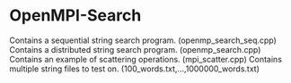 # OpenMPI-Search
Contains a sequential string search program. (openmp_search_seq.cpp)
Contains a distributed string search program. (openmp_search.cpp)
Contains an example of scattering operations. (mpi_scatter.cpp)
Contains multiple string files to test on. (100_words.txt,...,1000000_words.txt)
